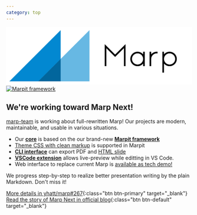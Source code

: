 ```yaml
---
category: top
---
```


<div class="col-xs-12 col-sm-6 col-lg-5 col-lg-offset-1 text-center">
  <a href="https://github.com/marp-team/marp" target="_blank">
    <img src="https://raw.githubusercontent.com/marp-team/marp/master/marp.png" class="marp-next" alt="Marp" />
  </a>
</div>
<div class="col-xs-12 col-sm-6 col-lg-5 text-center">
  <a href="https://marpit.marp.app" target="_blank">
    <img src="https://marpit.marp.app/marpit.png" class="marp-next" alt="Marpit framework" />
  </a>
</div>
<div class="col-xs-12" markdown="1">

## We're working toward Marp Next!

[marp-team](https://github.com/marp-team) is working about full-rewritten Marp! Our projects are modern, maintainable, and usable in various situations.

- Our [**core**](https://github.com/marp-team/marp-core) is based on the our brand-new [**Marpit framework**](https://marpit.marp.app)
- [Theme CSS with clean markup](https://marpit.marp.app/theme-css) is supported in Marpit
- [**CLI interface**](https://github.com/marp-team/marp-cli) can export PDF and [HTML slide](https://github.com/yhatt/marp-cli-example)
- [**VSCode extension**](https://marketplace.visualstudio.com/items?itemName=marp-team.marp-vscode) allows live-preview while editting in VS Code.
- Web interface to replace current Marp is [available as tech demo!](https://web.marp.app/)

We progress step-by-step to realize better presentation writing by the plain Markdown. Don't miss it!

[<i class="fa fa-angle-double-right" aria-hidden="true"></i> More details in yhatt/marp#267](https://github.com/yhatt/marp/issues/267){:class="btn btn-primary" target="\_blank"}
[<i class="fa fa-angle-double-right" aria-hidden="true"></i> Read the story of Marp Next in official blog](https://marp.app/blog/the-story-of-marp-next){:class="btn btn-default" target="\_blank"}

</div>
